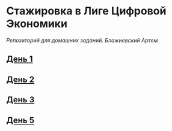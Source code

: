# Стажировка в Лиге Цифровой Экономики
*Репозиторий для домашних заданий. Блажиевский Артем*

## [День 1](https://github.com/blazhievsky/digitalleague-hw/tree/main/day_1)
## [День 2](https://github.com/blazhievsky/digitalleague-hw/tree/main/Day_2)
## [День 3](https://github.com/blazhievsky/digitalleague-hw/tree/main/Day_3)
## [День 5](https://github.com/blazhievsky/digitalleague-hw/tree/main/Day_5)
